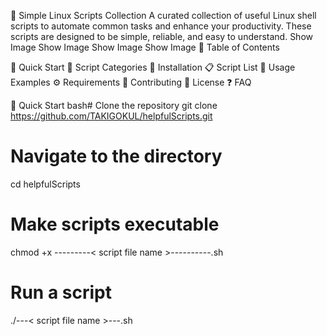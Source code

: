 🐧 Simple Linux Scripts Collection
A curated collection of useful Linux shell scripts to automate common tasks and enhance your productivity. These scripts are designed to be simple, reliable, and easy to understand.
Show Image
Show Image
Show Image
Show Image
📑 Table of Contents

🚀 Quick Start
📁 Script Categories
🔧 Installation
📋 Script List
🎯 Usage Examples
⚙️ Requirements
🤝 Contributing
📝 License
❓ FAQ

🚀 Quick Start
bash# Clone the repository
git clone https://github.com/TAKIGOKUL/helpfulScripts.git

# Navigate to the directory
cd helpfulScripts

# Make scripts executable
chmod +x ---------< script file name >----------.sh

# Run a script
./---< script file name >---.sh

